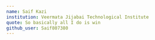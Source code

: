 ```yaml
---
name: Saif Kazi 
institution: Veermata Jijabai Technological Institute
quote: So basically all I do is win   
github_user: Saif807380 
---
```

